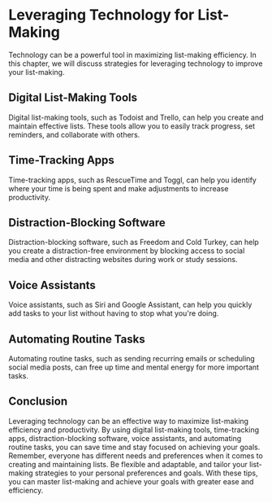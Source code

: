 Leveraging Technology for List-Making
===================================================================================

Technology can be a powerful tool in maximizing list-making efficiency. In this chapter, we will discuss strategies for leveraging technology to improve your list-making.

Digital List-Making Tools
-------------------------

Digital list-making tools, such as Todoist and Trello, can help you create and maintain effective lists. These tools allow you to easily track progress, set reminders, and collaborate with others.

Time-Tracking Apps
------------------

Time-tracking apps, such as RescueTime and Toggl, can help you identify where your time is being spent and make adjustments to increase productivity.

Distraction-Blocking Software
-----------------------------

Distraction-blocking software, such as Freedom and Cold Turkey, can help you create a distraction-free environment by blocking access to social media and other distracting websites during work or study sessions.

Voice Assistants
----------------

Voice assistants, such as Siri and Google Assistant, can help you quickly add tasks to your list without having to stop what you're doing.

Automating Routine Tasks
------------------------

Automating routine tasks, such as sending recurring emails or scheduling social media posts, can free up time and mental energy for more important tasks.

Conclusion
----------

Leveraging technology can be an effective way to maximize list-making efficiency and productivity. By using digital list-making tools, time-tracking apps, distraction-blocking software, voice assistants, and automating routine tasks, you can save time and stay focused on achieving your goals. Remember, everyone has different needs and preferences when it comes to creating and maintaining lists. Be flexible and adaptable, and tailor your list-making strategies to your personal preferences and goals. With these tips, you can master list-making and achieve your goals with greater ease and efficiency.
